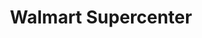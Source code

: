 ---
title: "Walmart Supercenter"
url: /anderson/walmart-supercenter-liberty-highway/
shop: supermarket
---